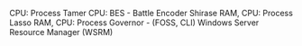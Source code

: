 CPU: Process Tamer
CPU: BES - Battle Encoder Shirase
RAM, CPU: Process Lasso
RAM, CPU: Process Governor - (FOSS, CLI)
Windows Server Resource Manager (WSRM)
